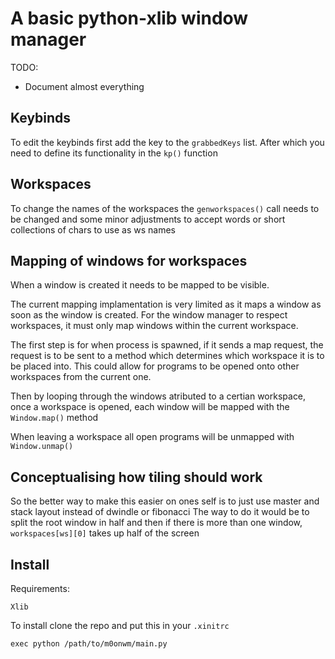 # A basic python-xlib window manager

TODO:
* Document almost everything

## Keybinds

To edit the keybinds first add the key to the `grabbedKeys` list.
After which you need to define its functionality in the `kp()` function

## Workspaces

To change the names of the workspaces the `genworkspaces()` call needs to be changed and some minor adjustments to accept words or short collections of chars to use as ws names

## Mapping of windows for workspaces

When a window is created it needs to be mapped to be visible.

The current mapping implamentation is very limited as it maps a window as soon as the window is created.
For the window manager to respect workspaces, it must only map windows within the current workspace.

The first step is for when process is spawned, if it sends a map request, the request is to be sent to a method which determines which workspace it is to be placed into. This could allow for programs to be opened onto other workspaces from the current one.

Then by looping through the windows atributed to a certian workspace, once a workspace is opened, each window will be mapped with the `Window.map()` method

When leaving a workspace all open programs will be unmapped with `Window.unmap()`

## Conceptualising how tiling should work

So the better way to make this easier on ones self is to just use master and stack layout instead of dwindle or fibonacci
The way to do it would be to split the root window in half and then if there is more than one window, `workspaces[ws][0]` takes up half of the screen 


## Install

Requirements:
```
Xlib
```

To install clone the repo and put this in your `.xinitrc`
```
exec python /path/to/m0onwm/main.py
```

